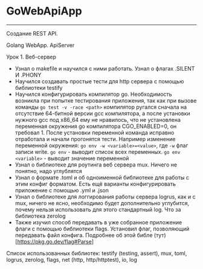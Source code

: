 # GoWebApiApp

---

Создание REST API.

Golang WebApp. ApiServer

Урок 1. Веб-сервер
* Узнал о makefile и научился с ними работать. Узнал о флагах .SILENT И .PHONY
* Научился создавать простые тести для http сервера c помощью библиотеки testify
* Научился конфигурировать компилятор go. Необходимость возникла при попытке тестирования приложения, так как при вызове команды `go test -v -race <path>` компилятор ругался сначала на отсутствие 64-битной версии gcc компилятора, а после установки нужного gcc под x86_64 ему не нравилось, что не установлена переменная окружения go компилятора CGO_ENABLED=0, он требовал 1. После установки переменной команда исправно отработала и начали прогонятся тести. Например изменение переменной окружения: `go env -w <variable>=<value>`, где `-w` флаг записи write. `go env` - выводит список всех переменных. `go env <variable>` - выводит значение переменной
* Узнал о библиотеке для роутинга веб сервера mux. Ничего не понятно, надо углублятся
* Узнал о формате .toml и об одноименной библиотеке для работы с этим конфиг форматом. Есть ещё варианты конфигурировать приложение с помощью .yml и .json
* Узнал о библиотеке для логгирования работы сервера logrus, как и с mux, ничего не ясно, необходимо будет дополнительно углубится, почему нельзя использовать для этого стандартный log. Что за библиотека zerolog
* Также изучил способ передавать в уже собранное приложение флаги с помощью библиотеки flags. Установил флаг, позволяющий передавать файл конфига. Подробнее об этой библе (тут)[https://pkg.go.dev/flag#Parse]

Список использованных библиотек: testify (testing, assert), mux, toml, logrus, zerolog, flags, net (http, http/httptest), io, log